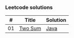 ### Leetcode solutions

| # | Title | Solution | 
|---| ----- | -------- | 
| 01 | [Two Sum](https://oj.leetcode.com/problems/two-sum/)| [Java](./solutions/java/01/Solution.java)|